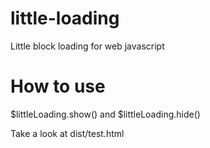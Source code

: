 # little-loading
Little block loading for web javascript

# How to use

$littleLoading.show() 
and
$littleLoading.hide()

Take a look at dist/test.html
